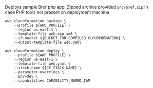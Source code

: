 Deploys sample Bref php app. Zipped archive provided `src/bref.zip` in case PHP tools not present on deployment machine.

```
aws cloudformation package \
    --profile ${AWS_PROFILE} \
    --region us-east-1 \
    --template-file web-app.yml \
    --s3-bucket ${BUCKET_FOR_COMPILED_CLOUDFORMATION} \
    --output-template-file web.yaml

aws cloudformation deploy \
    --profile ${AWS_PROFILE} \
    --region us-east-1 \
    --template-file web.yaml \
    --stack-name ${CF_STACK_NAME} \
    --parameter-overrides \
      Env=dev \
    --capabilities CAPABILITY_NAMED_IAM 
```
